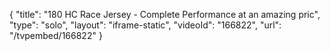 {
    "title": "180 HC Race Jersey - Complete Performance at an amazing pric",
    "type": "solo",
    "layout": "iframe-static",
    "videoId": "166822",
    "url": "\/tvpembed\/166822"
}